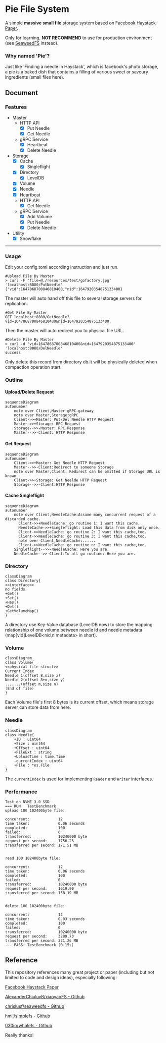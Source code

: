 # Pie File System

A simple **massive small file** storage system based on [Facebook Haystack Paper](https://www.usenix.org/legacy/event/osdi10/tech/full_papers/Beaver.pdf).

Only for learning, **NOT RECOMMEND** to use for production environment (see [SeaweedFS](https://github.com/chrislusf/seaweedfs) instead).

### Why named 'Pie'?

Just like 'Finding a needle in Haystack', which is facebook's photo storage, a pie is a baked dish that contains a filling of various sweet or savoury ingredients (small files here).

## Document

### Features
- Master
    - HTTP API
      - [x] Put Needle
      - [x] Get Needle
    - gRPC Service
      - [x] Heartbeat
      - [x] Delete Needle
- Storage
  - [x] Cache
    - [x] Singleflight
  - [x] Directory
    - [x] LevelDB
  - [x] Volume
  - [x] Needle
  - [x] Heartbeat
  - HTTP API
    - [x] Get Needle
  - gRPC Service
    - [x] Add Volume
    - [x] Put Needle
    - [x] Delete Needle
- Utility
  - [x] Snowflake
---

### Usage

Edit your config.toml according instruction and just run.

```shell
#Upload File By Master
> curl -F 'file=@./resources/test/gofactory.jpg' 'localhost:8080/PutNeedle'
{"vid":1647868700846810400,"nid":1647920354875133400}
```
The master will auto hand off this file to several storage servers for replication.
```shell
#Get File By Master
GET localhost:8080/GetNeedle?vid=1647868700846810400&nid=1647920354875133400
```
Then the master will auto redirect you to physical file URL.
```shell
#Delete File By Master
> curl -d 'vid=1647868700846810400&nid=1647920354875133400' 'localhost:8080/DelNeedle'
success
```
Only delete this record from directory db.It will be physically deleted when compaction operation start.

### Outline
#### Upload/Delete Request
```mermaid
sequenceDiagram
autonumber
    note over Client,Master:gRPC-gateway
    note over Master,Storage:gRPC
    Client->>+Master: Put/Del Needle HTTP Request
    Master->>+Storage: RPC Request
    Storage-->>-Master: RPC Response
    Master-->>-Client: HTTP Response
```
#### Get Request
```mermaid
sequenceDiagram
autonumber
    Client->>+Master: Get Needle HTTP Request
    Master-->>-Client:Redirect to someone Storage
    note over Master,Client: Redirect can be omitted if Storage URL is known
    Client->>+Storage: Get Neelde HTTP Request
    Storage-->>-Client:HTTP Response
```
#### Cache Singleflight
```mermaid
sequenceDiagram
autonumber
    note over Client,NeedleCache:Assume many concurrent request of a discarded cache.
      Client->>+NeedleCache: go routine 1: I want this cache.
      NeedleCache->>+Singleflight: Load this data from disk only once.
      Client->>NeedleCache: go routine 2: I want this cache,too.
      Client->>NeedleCache: go routine 3: I want this cache,too.
      note over Client,NeedleCache:......
      Client->>NeedleCache: go routine n: I want this cache,too.
    Singleflight-->>-NeedleCache: Here you are.
    NeedleCache-->>-Client:To all go routine: Here you are.
```
### Directory

```mermaid
classDiagram
class Directory{
<<interface>>
no fields
+Get()
+Set()
+Has()
+Del()
+GetVolumeMap()
}
```

A directory use Key-Value database (LevelDB now) to store the mapping relationship of one volume between needle id and needle metadata (map[vid]LevelDB<nid,n metadata> in short). 

### Volume
```mermaid
classDiagram
class Volume{
<<physical file struct>>
Current Index
Needle 1(offset 8,size x)
Needle 2(offset 8+x,size y)
.......(offset m,size n)
(End of file)
}
```
Each Volume file's first 8 bytes is its current offset, which means storage server can store data from here.

### Needle

```mermaid
classDiagram
class Needle{
	+ID : uint64
    +Size : uint64
    +Offset : uint64
    +FileExt : string
    +UploadTime : time.Time
    -currentIndex : uint64
    +File : *os.File
}
```
The `currentIndex` is used for implementing `Reader` and `Writer` interfaces.
### Perfermance
```
Test on NVME 3.0 SSD
=== RUN   TestBenchmark
upload 100 102400byte file:

concurrent:             12
time taken:             0.06 seconds
completed:              100
failed:                 0
transferred:            10240000 byte
request per second:     1756.23
transferred per second: 171.51 MB 


read 100 102400byte file:

concurrent:             12
time taken:             0.06 seconds
completed:              100
failed:                 0
transferred:            10240000 byte
request per second:     1619.90
transferred per second: 158.19 MB 


delete 100 102400byte file:

concurrent:             12
time taken:             0.03 seconds
completed:              100
failed:                 0
transferred:            10240000 byte
request per second:     3289.73
transferred per second: 321.26 MB
--- PASS: TestBenchmark (0.15s)
```
## Reference

This repository references many great project or paper (including but not limited to code and design ideas), especially following:

[Facebook Haystack Paper](https://www.usenix.org/legacy/event/osdi10/tech/full_papers/Beaver.pdf)

[AlexanderChiuluvB/xiaoyaoFS - Github](https://github.com/AlexanderChiuluvB/xiaoyaoFS)

[chrislusf/seaweedfs - Github](https://github.com/chrislusf/seaweedfs)

[hmli/simplefs - Github](https://github.com/hmli/simplefs)

[030io/whalefs - Github](https://github.com/030io/whalefs)

Really thanks!